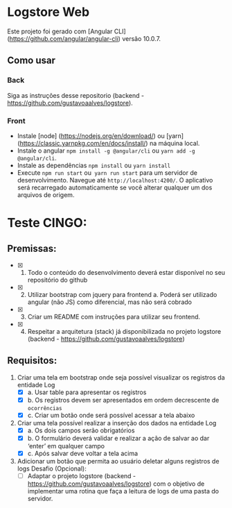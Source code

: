 # Logstore Web

Este projeto foi gerado com [Angular CLI] (https://github.com/angular/angular-cli) versão 10.0.7.

## Como usar
### Back
  Siga as instruções desse repositorio (backend - https://github.com/gustavoaalves/logstore).

### Front
* Instale [node] (https://nodejs.org/en/download/) ou [yarn] (https://classic.yarnpkg.com/en/docs/install/) na máquina local.
* Instale o angular `npm install -g @angular/cli` ou `yarn add -g @angular/cli`. 
* Instale as dependências `npm install` ou `yarn install`
* Execute `npm run start` ou` yarn run start` para um servidor de desenvolvimento. Navegue até `http://localhost:4200/`. O aplicativo será recarregado automaticamente se você alterar qualquer um dos arquivos de origem.

# Teste CINGO:

## Premissas:

* [x] 1. Todo o conteúdo do desenvolvimento deverá estar disponível no seu repositório do github

* [x] 2. Utilizar bootstrap com jquery para frontend
   a. Poderá ser utilizado angular (não JS) como diferencial, mas não será cobrado
* [x] 3. Criar um README com instruções para utilizar seu frontend.

* [x] 4. Respeitar a arquitetura (stack) já disponibilizada no projeto logstore (backend - https://github.com/gustavoaalves/logstore)

## Requisitos:

1. Criar uma tela em bootstrap onde seja possível visualizar os registros da entidade Log
   * [x] a. Usar table para apresentar os registros
   * [x] b. Os registros devem ser apresentados em ordem decrescente de `ocorrências`
   * [x] c. Criar um botão onde será possível acessar a tela abaixo

2. Criar uma tela possível realizar a inserção dos dados na entidade Log
   * [x] a. Os dois campos serão obrigatórios
   * [x] b. O formulário deverá validar e realizar a ação de salvar ao dar ‘enter’ em qualquer campo
   * [x] c. Após salvar deve voltar a tela acima

3. Adicionar um botão que permita ao usuário deletar alguns registros de logs Desafio (Opcional):
   * [ ] Adaptar o projeto logstore (backend - https://github.com/gustavoaalves/logstore) com o objetivo de implementar uma rotina que faça a leitura de logs de uma pasta do servidor.
